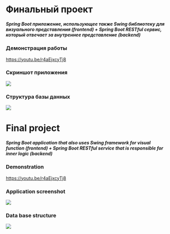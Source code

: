 # Финальный проект
##### Spring Boot приложение, использующее также Swing библиотеку для визуального представления (frontend) + Spring Boot RESTful сервис, который отвечает за внутреннее представление (backend)  

### Демонстрация работы
https://youtu.be/r4aEjxcyTj8

### Скриншот приложения
![](https://github.com/beryanow/java_optimization_labs/blob/master/Final%20Project%20(RESTful%20Book%20Library)/screenshots/Снимок%20экрана%202020-12-12%20в%2017.12.08.png?raw=true)

### Структура базы данных
![](https://github.com/beryanow/java_optimization_labs/blob/master/Final%20Project%20(RESTful%20Book%20Library)/screenshots/database.png?raw=true)

# Final project
##### Spring Boot application that also uses Swing framework for visual function (frontend) + Spring Boot RESTful service that is responsible for inner logic (backend)  

### Demonstration
https://youtu.be/r4aEjxcyTj8

### Application screenshot
![](https://github.com/beryanow/java_optimization_labs/blob/master/Final%20Project%20(RESTful%20Book%20Library)/screenshots/Снимок%20экрана%202020-12-12%20в%2017.12.08.png?raw=true)

### Data base structure
![](https://github.com/beryanow/java_optimization_labs/blob/master/Final%20Project%20(RESTful%20Book%20Library)/screenshots/database.png?raw=true)

